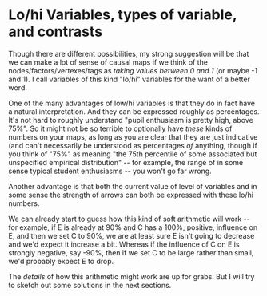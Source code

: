 # Lo/hi Variables, types of variable, and contrasts

Though there are different possibilities, my strong suggestion will be that we can make a lot of sense of causal maps if we think of the nodes/factors/vertexes/tags as *taking values between 0 and 1* (or maybe -1 and 1). I call variables of this kind "lo/hi" variables for the want of a better word.

One of the many advantages of low/hi variables is that they do in fact have a natural interpretation. And they can be expressed roughly as percentages. It's not hard to roughly understand "pupil enthusiasm is pretty high, above 75%".
So it might not be so terrible to optionally have *these* kinds of numbers on your maps, as long as you are clear that they are just indicative (and can't necessarily be understood as percentages *of* anything, though if you think of "75%" as meaning "the 75th percentile of some associated but unspecified empirical distribution" -- for example, the range of in some sense typical student enthusiasms -- you won't go far wrong. 

Another advantage is that both the current value of level of variables and in some sense the strength of arrows can both be expressed with these lo/hi numbers. 

We can already start to guess how this kind of soft arithmetic will work -- for example, if E is already at 90% and C has a 100%, positive, influence on E, and then we set C to 90%, we are at least sure E isn't going to decrease and we'd expect it increase a bit. Whereas if the influence of C on E is  strongly negative, say -90%, then if we set C to be large rather than small, we'd probably expect E to drop. 

The *details* of how this arithmetic might work are up for grabs. But I will try to sketch out some solutions in the next sections.

